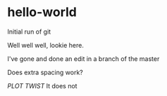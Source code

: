 # hello-world
Initial run of git 

Well well well, lookie here.

I've gone and done an edit in a branch of the master





Does extra spacing work?

*PLOT TWIST* It does not
